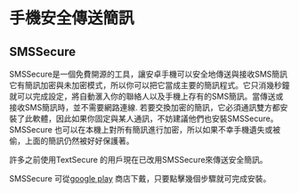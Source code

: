 [Title]: # (在手機安全傳送簡訊)
[Order]: # (1)

# 手機安全傳送簡訊

## SMSSecure

SMSSecure是一個免費開源的工具，讓安卓手機可以安全地傳送與接收SMS簡訊 它有簡訊加密與未加密模式，所以你可以把它當成主要的簡訊程式。它只消幾秒鐘就可以完成設定，將自動滙入你的聯絡人以及手機上存有的SMS簡訊。當傳送或接收SMS簡訊時，並不需要網路連線. 若要交換加密的簡訊，它必須通訊雙方都安裝了此軟體，因此如果你固定與某人通訊，不妨建議他們也安裝SMSSecure。SMSSecure 也可以在本機上對所有簡訊進行加密，所以如果不幸手機遺失或被偷，上面的簡訊仍然被好好保護著。

許多之前使用TextSecure 的用戶現在已改用SMSSecure來傳送安全簡訊。

SMSSecure 可從[google play](https://play.google.com/store/apps/details?id=org.smssecure.smssecure) 商店下戴，只要點擊幾個步驟就可完成安裝。